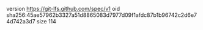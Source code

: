 version https://git-lfs.github.com/spec/v1
oid sha256:45ae57962b3327a51d8865083d7977d09f1afdc87b1b96742c2d6e74d742a3d7
size 114
